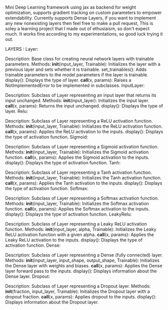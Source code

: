Mini Deep Learning framework using jax as backend for weight optimization, supports gradient tracking on custom parameters to empower extendability.
Currently supports Dense Layers, if you want to implement any new nonexisting layers then feel free to make a pull request,
This is soley a learning project that I made out of ethusiaism, so don't expect much. 
It works fine according to my experimentations, so good luck trying it out.

LAYERS :
Layer:

Description: Base class for creating neural network layers with trainable parameters.
Methods:
__init__(input_layer, Trainable): Initializes the layer with a previous layer and sets whether it is trainable.
set_trainables(): Adds trainable parameters to the model parameters if the layer is trainable.
display(): Displays the type of layer.
__call__(x, params): Raises a NotImplementedError to be implemented in subclasses.
InputLayer:

Description: Subclass of Layer representing an input layer that returns its input unchanged.
Methods:
__init__(input_layer): Initializes the input layer.
__call__(x, params): Returns the input unchanged.
display(): Displays the type of layer.
Relu:

Description: Subclass of Layer representing a ReLU activation function.
Methods:
__init__(input_layer, Trainable): Initializes the ReLU activation function.
__call__(x, params): Applies the ReLU activation to the inputs.
display(): Displays the type of activation function.
Sigmoid:

Description: Subclass of Layer representing a Sigmoid activation function.
Methods:
__init__(input_layer, Trainable): Initializes the Sigmoid activation function.
__call__(x, params): Applies the Sigmoid activation to the inputs.
display(): Displays the type of activation function.
Tanh:

Description: Subclass of Layer representing a Tanh activation function.
Methods:
__init__(input_layer, Trainable): Initializes the Tanh activation function.
__call__(x, params): Applies the Tanh activation to the inputs.
display(): Displays the type of activation function.
Softmax:

Description: Subclass of Layer representing a Softmax activation function.
Methods:
__init__(input_layer, Trainable): Initializes the Softmax activation function.
__call__(x, params): Applies the Softmax activation to the inputs.
display(): Displays the type of activation function.
LeakyRelu:

Description: Subclass of Layer representing a Leaky ReLU activation function.
Methods:
__init__(input_layer, alpha, Trainable): Initializes the Leaky ReLU activation function with a given alpha.
__call__(x, params): Applies the Leaky ReLU activation to the inputs.
display(): Displays the type of activation function.
Dense:

Description: Subclass of Layer representing a Dense (fully connected) layer.
Methods:
__init__(input_layer, input_shape, output_shape, Trainable): Initializes the Dense layer with weights and biases.
__call__(x, params): Applies the Dense layer forward pass to the inputs.
display(): Displays information about the Dense layer.
Dropout:

Description: Subclass of Layer representing a Dropout layer.
Methods:
__init__(fraction, input_layer, Trainable): Initializes the Dropout layer with a dropout fraction.
__call__(x, params): Applies dropout to the inputs.
display(): Displays information about the Dropout layer.
